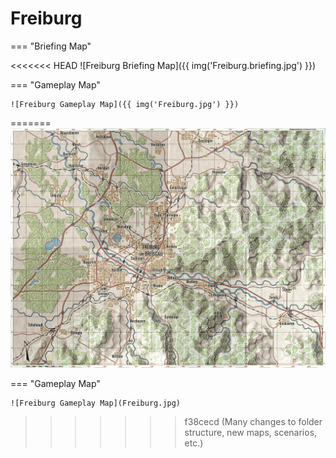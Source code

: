# Freiburg

=== "Briefing Map"

<<<<<<< HEAD
    ![Freiburg Briefing Map]({{ img('Freiburg.briefing.jpg') }})

=== "Gameplay Map"

    ![Freiburg Gameplay Map]({{ img('Freiburg.jpg') }})
=======
    ![Freiburg Briefing Map](Freiburg.briefing.jpg)

=== "Gameplay Map"

    ![Freiburg Gameplay Map](Freiburg.jpg)
>>>>>>> f38cecd (Many changes to folder structure, new maps, scenarios, etc.)
